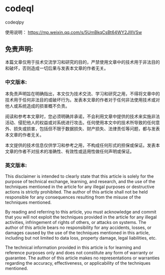 # codeql
codeqlpy

使用说明：
https://mp.weixin.qq.com/s/5UmBkqCsBt64WY2JllIVSw

## 免责声明:

本篇文章仅用于技术交流学习和研究的目的，严禁使用文章中的技术用于非法目的和破坏，否则造成一切后果与发表本文章的作者无关。

### 中文版本:

本免责声明旨在明确指出，本文仅为技术交流、学习和研究之用，不得将文章中的技术用于任何非法目的或破坏行为。发表本文章的作者对于任何非法使用技术或对他人或系统造成的损害概不负责。

阅读和参考本文章时，您必须明确并承诺，不会利用文章中提供的技术来实施非法活动、侵犯他人的权益或对系统进行攻击。任何使用本文中的技术所导致的任何意外、损失或损害，包括但不限于数据损失、财产损失、法律责任等问题，都与发表本文章的作者无关。

本文提供的技术信息仅供学习和参考之用，不构成任何形式的担保或保证。发表本文章的作者不对技术的准确性、有效性或适用性做任何声明或保证。

### 英文版本:

This disclaimer is intended to clearly state that this article is solely for the purpose of technical exchange, learning, and research, and the use of the techniques mentioned in the article for any illegal purposes or destructive actions is strictly prohibited. The author of this article shall not be held responsible for any consequences resulting from the misuse of the techniques mentioned.

By reading and referring to this article, you must acknowledge and commit that you will not exploit the techniques provided in the article for any illegal activities, infringement of rights of others, or attacks on systems. The author of this article bears no responsibility for any accidents, losses, or damages caused by the use of the techniques mentioned in this article, including but not limited to data loss, property damage, legal liabilities, etc.

The technical information provided in this article is for learning and reference purposes only and does not constitute any form of warranty or guarantee. The author of this article makes no representations or warranties regarding the accuracy, effectiveness, or applicability of the techniques mentioned.
